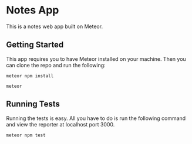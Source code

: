 # Notes App

This is a notes web app built on Meteor.

## Getting Started

This app requires you to have Meteor installed on your machine. Then you can clone the repo and run the following:

```
meteor npm install
```
```
meteor
```

## Running Tests

Running the tests is easy. All you have to do is run the following command and view the reporter at localhost port 3000.

```
meteor npm test
```
